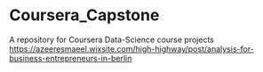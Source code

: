 # Coursera_Capstone
A repository for Coursera Data-Science course projects
https://azeeresmaeel.wixsite.com/high-highway/post/analysis-for-business-entrepreneurs-in-berlin
